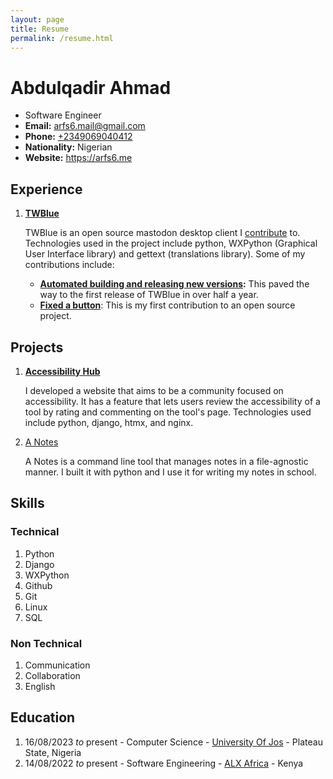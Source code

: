 ```yaml
---
layout: page
title: Resume
permalink: /resume.html
---
```

# Abdulqadir Ahmad
- Software Engineer
- **Email:** [arfs6.mail@gmail.com](mailto:arfs6.mail@gmail.com)
- **Phone:** [+2349069040412](tel:+2349069040412)
- **Nationality:** Nigerian
- **Website:** <https://arfs6.me>

## Experience

1. [**TWBlue**](https://github.com/mcv-software/twblue)

    TWBlue is an open source mastodon desktop client I [contribute](https://github.com/MCV-Software/TWBlue/pulls?q=is%3Apr+author%3AArfs6+) to. Technologies used in the project include python, WXPython (Graphical User Interface library) and gettext (translations library). Some of my contributions include:

    - **[Automated building and releasing new versions](https://github.com/MCV-Software/TWBlue/pull/567):** This paved the way to the first release of TWBlue in over half a year.
    - **[Fixed a button](https://github.com/MCV-Software/TWBlue/pull/524)**: This is my first contribution to an open source project.

## Projects

1. [**Accessibility Hub**](https://github.com/arfs6/AccessibilityHub)

    I developed a website that aims to be a community focused on accessibility. It has a feature that lets users review the accessibility of a tool by rating and commenting on the tool's page. Technologies used include python, django, htmx, and nginx.

2. [A Notes](https://github.com/arfs6/anotes)

    A Notes is a command line tool that manages notes in a file-agnostic manner. I built it with python and I use it for writing my notes in school.

## Skills

### Technical

1. Python
2. Django
3. WXPython
4. Github
4. Git
5. Linux
6. SQL

### Non Technical

1. Communication
2. Collaboration
3. English

## Education

1. 16/08/2023 *to* present - Computer Science - [University Of Jos](https://unijos.edu.ng) - Plateau State, Nigeria
2. 14/08/2022 *to* present - Software Engineering - [ALX Africa](https://alxafrica.com) - Kenya
